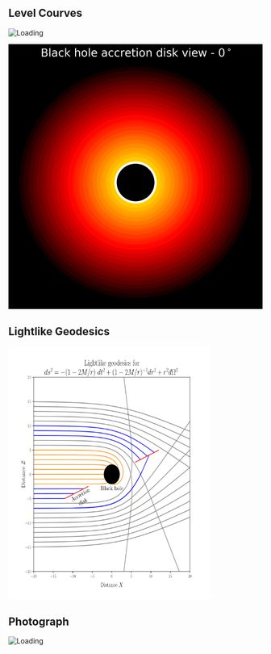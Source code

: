 
<h2>Level Courves </h2>

<img src="/images/contour.png" alt="Loading" title="Loading" class="center" width="400" 
     height="500" />
     
<img src="/images/gif_accretion_disk.gif" alt="Loading" title="Loading" class="center"  />


<h2>Lightlike Geodesics </h2>

<img src="/images/trajectories_9900.png" alt="Loading" title="Loading" class="center"  width="400" 
     height="500"  />

<h2>Photograph </h2>

<img src="/images/photo.gif " alt="Loading" title="Loading" class="center"  width="400" 
     height="500"  />
    
